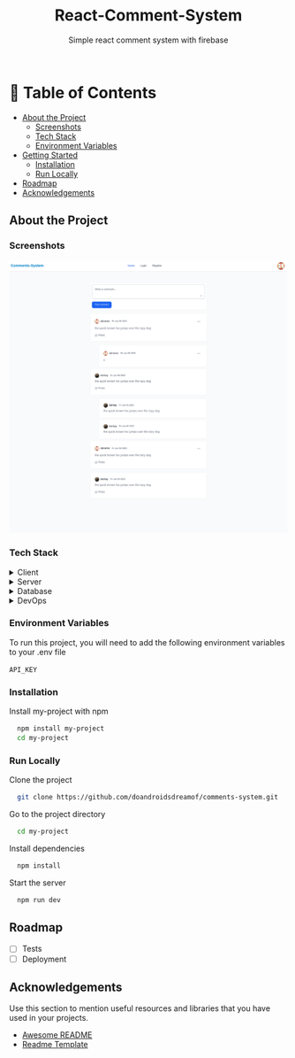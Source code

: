 <div align="center">
  <h1>React-Comment-System</h1>

  <p>
    Simple react comment system with firebase
  </p>

</div>

<br />

<!-- Table of Contents -->
# :notebook_with_decorative_cover: Table of Contents

- [About the Project](#star2-about-the-project)
  * [Screenshots](#camera-screenshots)
  * [Tech Stack](#space_invader-tech-stack)
  * [Environment Variables](#key-environment-variables)
- [Getting Started](#toolbox-getting-started)
  * [Installation](#gear-installation)
  * [Run Locally](#running-run-locally)
- [Roadmap](#compass-roadmap)
- [Acknowledgements](#gem-acknowledgements)


<!-- About the Project -->
## About the Project


<!-- Screenshots -->
### Screenshots

<div align="center">
        <img src="./public/screenshots/FireShot Capture 047 - React Comment System - localhost.png" alt="screenshot" />
</div>


<!-- TechStack -->
### Tech Stack

<details>
  <summary>Client</summary>
  <ul>
    <li><a href="https://www.typescriptlang.org/">Typescript</a></li>
    <li><a href="https://reactjs.org/">React.js</a></li>
    <li><a href="https://tailwindcss.com/">TailwindCSS</a></li>
  </ul>
</details>

<details>
  <summary>Server</summary>
  <ul>
    <li>Firebase</li>
  </ul>
</details>

<details>
<summary>Database</summary>
  <ul>
    <li>Firestore</li>
  </ul>
</details>

<details>
<summary>DevOps</summary>
  <ul>
    <li>Github</li>
  </ul>
</details>

<!-- Env Variables -->
###  Environment Variables

To run this project, you will need to add the following environment variables to your .env file

`API_KEY`

<!-- Installation -->
### Installation

Install my-project with npm

```bash
  npm install my-project
  cd my-project
```

<!-- Run Locally -->
### Run Locally

Clone the project

```bash
  git clone https://github.com/doandroidsdreamof/comments-system.git
```

Go to the project directory

```bash
  cd my-project
```

Install dependencies

```bash
  npm install
```

Start the server

```bash
  npm run dev
```

<!-- Roadmap -->
## Roadmap

* [ ] Tests
* [ ] Deployment

<!-- Acknowledgments -->
## Acknowledgements

Use this section to mention useful resources and libraries that you have used in your projects.

 - [Awesome README](https://github.com/matiassingers/awesome-readme)
 - [Readme Template](https://github.com/othneildrew/Best-README-Template)


